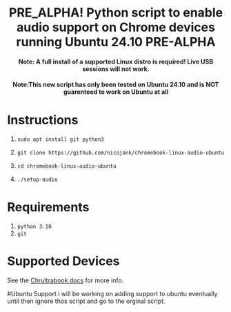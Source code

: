 <h1 align="center">PRE_ALPHA! Python script to enable audio support on Chrome devices running Ubuntu 24.10 PRE-ALPHA</h1>

<h4 align="center">Note: A full install of a supported Linux distro is required! Live USB sessions will not work.</h4>
<h4 align="center">Note:This new script has only been tested on Ubuntu 24.10 and is NOT guarenteed to work on Ubuntu at all


# Instructions
1.     sudo apt install git python3
2.     git clone https://github.com/nicojank/chromebook-linux-audio-ubuntu
3.     cd chromebook-linux-audio-ubuntu
4.     ./setup-audio

# Requirements
1. `python 3.10`
2. `git`

# Supported Devices
See the [Chrultrabook docs](https://docs.chrultrabook.com/docs/firmware/supported-devices.html) for more info.

#Ubuntu Support
i will be working on adding support to ubuntu eventually until then ignore thos script and go to the orginal script.
